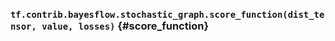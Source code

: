 ### `tf.contrib.bayesflow.stochastic_graph.score_function(dist_tensor, value, losses)` {#score_function}



